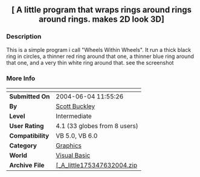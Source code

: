 ﻿<div align="center">

## \[ A little program that wraps rings around rings around rings\. makes 2D look 3D\]


</div>

### Description

This is a simple program i call "Wheels Within Wheels". It run a thick black ring in circles, a thinner red ring around that one, a thinner blue ring around that one, and a very thin white ring around that. see the screenshot
 
### More Info
 


<span>             |<span>
---                |---
**Submitted On**   |2004-06-04 11:55:26
**By**             |[Scott Buckley](https://github.com/Planet-Source-Code/PSCIndex/blob/master/ByAuthor/scott-buckley.md)
**Level**          |Intermediate
**User Rating**    |4.1 (33 globes from 8 users)
**Compatibility**  |VB 5\.0, VB 6\.0
**Category**       |[Graphics](https://github.com/Planet-Source-Code/PSCIndex/blob/master/ByCategory/graphics__1-46.md)
**World**          |[Visual Basic](https://github.com/Planet-Source-Code/PSCIndex/blob/master/ByWorld/visual-basic.md)
**Archive File**   |[\[\_A\_little175347632004\.zip](https://github.com/Planet-Source-Code/scott-buckley-a-little-program-that-wraps-rings-around-rings-around-rings-makes-2d-look-3d__1-54166/archive/master.zip)








